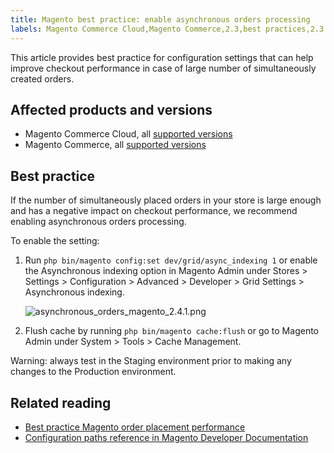```yaml
---
title: Magento best practice: enable asynchronous orders processing
labels: Magento Commerce Cloud,Magento Commerce,2.3,best practices,2.3.x,2.4,checkout performance,asynchronous orders,2.4.x
---
```


This article provides best practice for configuration settings that can help improve checkout performance in case of large number of simultaneously created orders.

## Affected products and versions

* Magento Commerce Cloud, all [supported versions](https://magento.com/sites/default/files/magento-software-lifecycle-policy.pdf)
* Magento Commerce, all [supported versions](https://magento.com/sites/default/files/magento-software-lifecycle-policy.pdf)

## Best practice

If the number of simultaneously placed orders in your store is large enough and has a negative impact on checkout performance, we recommend enabling asynchronous orders processing. 

To enable the setting:

1. Run `` php bin/magento config:set dev/grid/async_indexing 1 `` or enable the Asynchronous indexing option in Magento Admin under Stores > Settings > Configuration > Advanced > Developer > Grid Settings > Asynchronous indexing.  
      
    ![asynchronous_orders_magento_2.4.1.png](https://support.magento.com/hc/article_attachments/360085549312/asynchronous_orders_magento_2.4.1.png)  
      
    
1. Flush cache by running `` php bin/magento cache:flush `` or go to Magento Admin under  System > Tools > Cache Management.

<p class="warning">Warning: always test in the Staging environment prior to making any changes to the Production environment.</p>

<h2 class="warning">Related reading</h2>

* [Best practice Magento order placement performance](https://support.magento.com/hc/en-us/articles/360048170772)
* [Configuration paths reference in Magento Developer Documentation](https://devdocs.magento.com/guides/v2.4/config-guide/prod/config-reference-most.html)